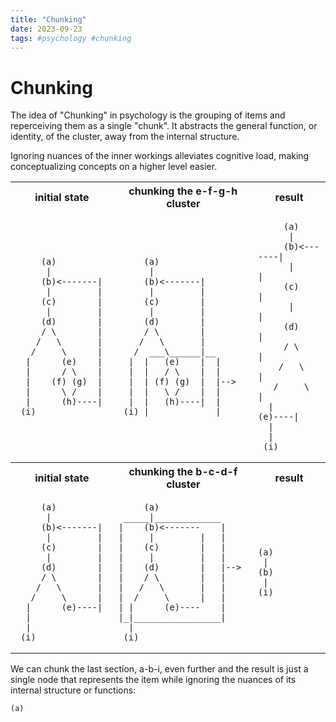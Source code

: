 ```yaml
---
title: "Chunking"
date: 2023-09-23
tags: #psychology #chunking
---
```


# Chunking

<!-- Does thought need to be represented as a formal system for the idea of chunking to be valid? -->

The idea of "Chunking" in psychology is the grouping of items and reperceiving them as a single "chunk". It abstracts the general function, or identity, of the cluster, away from the internal structure.

Ignoring nuances of the inner workings alleviates cognitive load, making conceptualizing concepts on a higher level easier.

<table>
<tr>
<th>initial state</th>
<th>chunking the e-f-g-h cluster</th>
<th>result</th>
</tr>
<tr>
<td>

```  
     (a)  
      |  
     (b)<-------|  
      |         |  
     (c)        |  
      |         |  
     (d)        |  
     / \        |  
    /   \       |  
   /     \      |  
  |      (e)    |  
  |      / \    |  
  |    (f) (g)  |  
  |      \ /    |  
  |      (h)----|  
 (i)  
```  

</td>
<td>

```
     (a)
      |
     (b)<-------|
      |         |
     (c)        |
      |         |
     (d)        |
     / \        |
    /   \       |
   /  ___\______|__
  |  |   (e)    |  |
  |  |   / \    |  |
  |  | (f) (g)  |  |-->
  |  |   \ /    |  |
  |  |   (h)----|  |
 (i) |_____________|
```

</td>
<td>

```
     (a)
      |
     (b)<-------|
      |         |
     (c)        |
      |         |
     (d)        |
     / \        |
    /   \       |
   /     \      |
  |      (e)----|
  |
  |
 (i)  
```

</td>
</tr>
<tr>
<th>initial state</th>
<th>chunking the b-c-d-f cluster</th>
<th>result</th>
</tr>
<tr>
<td>

```
     (a)
      |
     (b)<-------|
      |         |
     (c)        |
      |         |
     (d)        |
     / \        |
    /   \       |
   /     \      |
  |      (e)----|
  |
  |
 (i)  
```

</td>
<td>

```
     (a)
 _____|_____________
|    (b)<-------    |
|     |         |   |
|    (c)        |   |
|     |         |   |
|    (d)        |   |-->
|    / \        |   |
|   /   \       |   |
|  /     \      |   |
| |      (e)----    |
|_|_________________|
  |
 (i)  
```

</td>
<td>

```
(a)
 |
(b)
 |
(i) 
```

</td>
</tr>
</table>

We can chunk the last section, a-b-i, even further and the result is just a single node that represents the item while ignoring the nuances of its internal structure or functions:

```
(a)
```

<!-- this looks like shit. maybe look into uploading some actual images...
pg. 288 for ref -->